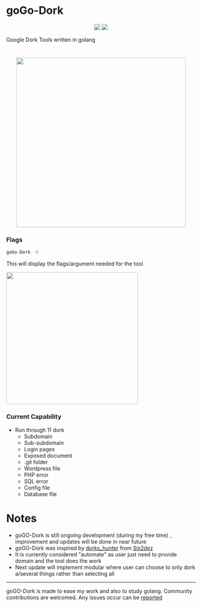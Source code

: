 # goGo-Dork

<p align="center">
<a href="https://opensource.org/licenses/MIT"><img src="https://img.shields.io/badge/license-MIT-_red.svg"></a>
<a href="https://github.com/7imbitz/goGO-Dork/issues"><img src="https://img.shields.io/badge/contributions-welcome-brightgreen.svg?style=flat"></a>
</p>

Google Dork Tools written in golang 

<h1 align="center">
  <img src="https://user-images.githubusercontent.com/26263598/202352303-0a49c358-53b7-4bc3-8932-9246ef8e1b1d.png" height="450">
  <br>
</h1>

### Flags
```bash
goGo-Dork -h
```

This will display the flags/argument needed for the tool

<img src="https://user-images.githubusercontent.com/26263598/202352900-c1af4465-02b1-4d5e-93d8-e1a8ba95291c.png" height="350">

### Current Capability
- Run through 11 dork
    - Subdomain
    - Sub-subdomain
    - Login pages
    - Exposed document
    - .git folder
    - Wordpress file
    - PHP error
    - SQL error
    - Config file
    - Database file
    
 # Notes

- goGO-Dork is still ongoing development (during my free time) , improvement and updates will be done in near future
- goGO-Dork was inspired by [dorks_hunter](https://github.com/six2dez/dorks_hunter) from [Six2dez](https://twitter.com/Six2dez)
- It is currently considered "automate" as user just need to provide domain and the tool does the work
- Next update will implement modular where user can choose to only dork a/several things rather than selecting all

-----

goGO-Dork is made to ease my work and also to study golang. Community contributions are welcomed. Any issues occur can be [reported](https://github.com/7imbitz/goGO-Dork/issues) 
